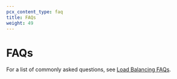 ```yaml
---
pcx_content_type: faq
title: FAQs
weight: 49
---
```


# FAQs

For a list of commonly asked questions, see [Load Balancing FAQs](https://support.cloudflare.com/hc/articles/4407016052493).

